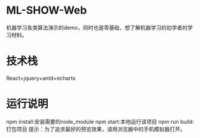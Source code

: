 # ML-SHOW-Web
机器学习各类算法演示的demo，同时也是零基础，想了解机器学习的初学者的学习材料。
# 技术栈
React+jquery+antd+echarts
# 运行说明
npm install:安装需要的node_module
npm start:本地运行该项目
npm run build:打包项目
提示：为了追求最好的预览效果，请用浏览器中的手机模拟器打开。
